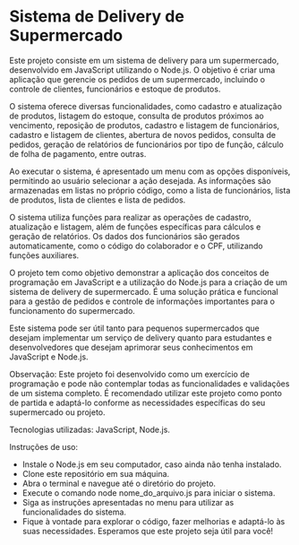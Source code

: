 # Sistema de Delivery de Supermercado

Este projeto consiste em um sistema de delivery para um supermercado, desenvolvido em JavaScript utilizando o Node.js. O objetivo é criar uma aplicação que gerencie os pedidos de um supermercado, incluindo o controle de clientes, funcionários e estoque de produtos.

O sistema oferece diversas funcionalidades, como cadastro e atualização de produtos, listagem do estoque, consulta de produtos próximos ao vencimento, reposição de produtos, cadastro e listagem de funcionários, cadastro e listagem de clientes, abertura de novos pedidos, consulta de pedidos, geração de relatórios de funcionários por tipo de função, cálculo de folha de pagamento, entre outras.

Ao executar o sistema, é apresentado um menu com as opções disponíveis, permitindo ao usuário selecionar a ação desejada. As informações são armazenadas em listas no próprio código, como a lista de funcionários, lista de produtos, lista de clientes e lista de pedidos.

O sistema utiliza funções para realizar as operações de cadastro, atualização e listagem, além de funções específicas para cálculos e geração de relatórios. Os dados dos funcionários são gerados automaticamente, como o código do colaborador e o CPF, utilizando funções auxiliares.

O projeto tem como objetivo demonstrar a aplicação dos conceitos de programação em JavaScript e a utilização do Node.js para a criação de um sistema de delivery de supermercado. É uma solução prática e funcional para a gestão de pedidos e controle de informações importantes para o funcionamento do supermercado.

Este sistema pode ser útil tanto para pequenos supermercados que desejam implementar um serviço de delivery quanto para estudantes e desenvolvedores que desejam aprimorar seus conhecimentos em JavaScript e Node.js.

Observação: Este projeto foi desenvolvido como um exercício de programação e pode não contemplar todas as funcionalidades e validações de um sistema completo. É recomendado utilizar este projeto como ponto de partida e adaptá-lo conforme as necessidades específicas do seu supermercado ou projeto.

Tecnologias utilizadas: JavaScript, Node.js.

Instruções de uso:

* Instale o Node.js em seu computador, caso ainda não tenha instalado.<br>
* Clone este repositório em sua máquina.<br>
* Abra o terminal e navegue até o diretório do projeto. <br>
* Execute o comando node nome_do_arquivo.js para iniciar o sistema.<br>
* Siga as instruções apresentadas no menu para utilizar as funcionalidades do sistema.<br>
* Fique à vontade para explorar o código, fazer melhorias e adaptá-lo às suas necessidades. Esperamos que este projeto seja útil para você!<br>
